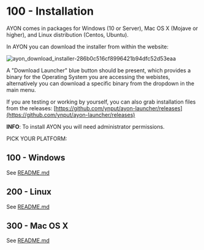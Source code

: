 # 100 - Installation

AYON comes in packages for Windows (10 or Server), Mac OS X (Mojave or higher), and Linux distribution (Centos, Ubuntu).

In AYON you can download the installer from within the website:

![ayon_download_installer-286b0c516cf8996421b94dfc52d53eaa](https://github.com/vanHeemstraSystems/ayon/assets/1499433/b957676a-68ac-4a81-a646-1a2536f2dca5)

A "Download Launcher" blue button should be present, which provides a binary for the Operating System you are accessing the webistes, alternatively you can download a specific binary from the dropdown in the main menu.

If you are testing or working by yourself, you can also grab installation files from the releases: [https://github.com/ynput/ayon-launcher/releases](https://github.com/ynput/ayon-launcher/releases)

**INFO**: To install AYON you will need administrator permissions.

PICK YOUR PLATFORM:

## 100 - Windows

See [README.md](./100/README.md)

## 200 - Linux

See [README.md](./200/README.md)

## 300 - Mac OS X

See [README.md](./300/README.md)
